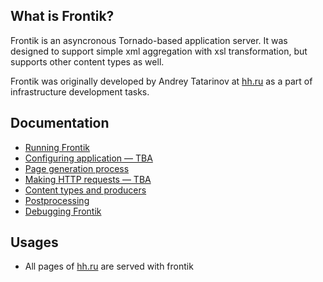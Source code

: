 ## What is Frontik?

Frontik is an asyncronous Tornado-based application server. It was designed to support simple xml aggregation with xsl
transformation, but supports other content types as well.

Frontik was originally developed by Andrey Tatarinov at [hh.ru](http://hh.ru/) as a part of infrastructure development tasks.

## Documentation

* [Running Frontik](docs/running.md)
* [Configuring application — TBA](docs/configure-app.md)
* [Page generation process](docs/page-generation.md)
* [Making HTTP requests — TBA](docs/http-client.md)
* [Content types and producers](docs/producers.md)
* [Postprocessing](docs/postprocessing.md)
* [Debugging Frontik](docs/debug.md)

## Usages

  * All pages of [hh.ru](http://hh.ru/) are served with frontik
